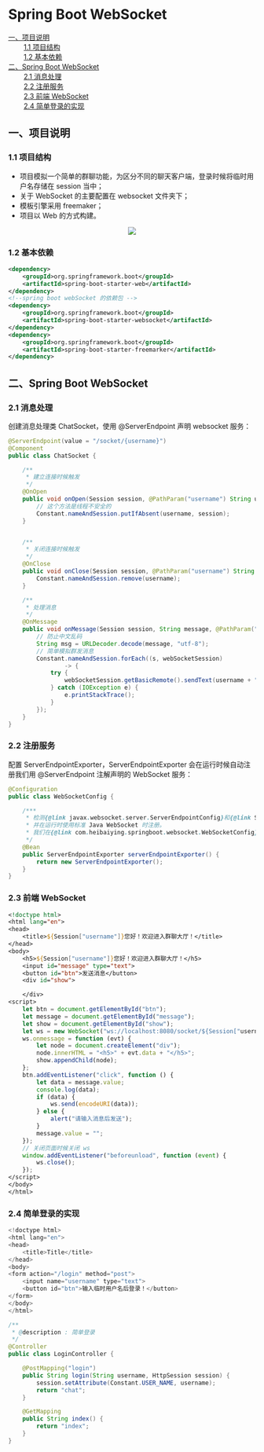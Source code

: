 # Spring Boot WebSocket
<nav>
<a href="#一项目说明">一、项目说明</a><br/>
&nbsp;&nbsp;&nbsp;&nbsp;&nbsp;&nbsp;&nbsp;&nbsp;<a href="#11-项目结构">1.1 项目结构</a><br/>
&nbsp;&nbsp;&nbsp;&nbsp;&nbsp;&nbsp;&nbsp;&nbsp;<a href="#12-基本依赖">1.2 基本依赖</a><br/>
<a href="#二Spring-Boot-WebSocket">二、Spring Boot WebSocket</a><br/>
&nbsp;&nbsp;&nbsp;&nbsp;&nbsp;&nbsp;&nbsp;&nbsp;<a href="#21-消息处理">2.1 消息处理</a><br/>
&nbsp;&nbsp;&nbsp;&nbsp;&nbsp;&nbsp;&nbsp;&nbsp;<a href="#22-注册服务">2.2 注册服务</a><br/>
&nbsp;&nbsp;&nbsp;&nbsp;&nbsp;&nbsp;&nbsp;&nbsp;<a href="#23-前端-WebSocket">2.3 前端 WebSocket</a><br/>
&nbsp;&nbsp;&nbsp;&nbsp;&nbsp;&nbsp;&nbsp;&nbsp;<a href="#24-简单登录的实现">2.4 简单登录的实现</a><br/>
</nav>

## 一、项目说明

### 1.1 项目结构

- 项目模拟一个简单的群聊功能，为区分不同的聊天客户端，登录时候将临时用户名存储在 session 当中；
- 关于 WebSocket 的主要配置在 websocket 文件夹下；
- 模板引擎采用 freemaker；
- 项目以 Web 的方式构建。

<div align="center"> <img src="https://github.com/heibaiying/spring-samples-for-all/blob/master/pictures/spring-boot-websocket.png"/> </div>


### 1.2 基本依赖

```xml
<dependency>
    <groupId>org.springframework.boot</groupId>
    <artifactId>spring-boot-starter-web</artifactId>
</dependency>
<!--spring boot webSocket 的依赖包 -->
<dependency>
    <groupId>org.springframework.boot</groupId>
    <artifactId>spring-boot-starter-websocket</artifactId>
</dependency>
<dependency>
    <groupId>org.springframework.boot</groupId>
    <artifactId>spring-boot-starter-freemarker</artifactId>
</dependency>
```



## 二、Spring Boot WebSocket

### 2.1 消息处理

创建消息处理类 ChatSocket，使用 @ServerEndpoint 声明 websocket 服务：

```java
@ServerEndpoint(value = "/socket/{username}")
@Component
public class ChatSocket {

    /**
     * 建立连接时候触发
     */
    @OnOpen
    public void onOpen(Session session, @PathParam("username") String username) {
        // 这个方法是线程不安全的
        Constant.nameAndSession.putIfAbsent(username, session);
    }


    /**
     * 关闭连接时候触发
     */
    @OnClose
    public void onClose(Session session, @PathParam("username") String username) {
        Constant.nameAndSession.remove(username);
    }

    /**
     * 处理消息
     */
    @OnMessage
    public void onMessage(Session session, String message, @PathParam("username") String username) throws UnsupportedEncodingException {
        // 防止中文乱码
        String msg = URLDecoder.decode(message, "utf-8");
        // 简单模拟群发消息
        Constant.nameAndSession.forEach((s, webSocketSession)
                -> {
            try {
                webSocketSession.getBasicRemote().sendText(username + " : " + msg);
            } catch (IOException e) {
                e.printStackTrace();
            }
        });
    }
}

```

### 2.2 注册服务

配置 ServerEndpointExporter，ServerEndpointExporter 会在运行时候自动注册我们用 @ServerEndpoint 注解声明的 WebSocket 服务：

```java
@Configuration
public class WebSocketConfig {

    /***
     * 检测{@link javax.websocket.server.ServerEndpointConfig}和{@link ServerEndpoint} 类型的 bean，
     * 并在运行时使用标准 Java WebSocket 时注册。
     * 我们在{@link com.heibaiying.springboot.websocket.WebSocketConfig}中就是使用@ServerEndpoint 去声明 websocket 服务
     */
    @Bean
    public ServerEndpointExporter serverEndpointExporter() {
        return new ServerEndpointExporter();
    }
}
```

### 2.3 前端 WebSocket

```jsp
<!doctype html>
<html lang="en">
<head>
    <title>${Session["username"]}您好！欢迎进入群聊大厅！</title>
</head>
<body>
    <h5>${Session["username"]}您好！欢迎进入群聊大厅！</h5>
    <input id="message" type="text">
    <button id="btn">发送消息</button>
    <div id="show">

    </div>
<script>
    let btn = document.getElementById("btn");
    let message = document.getElementById("message");
    let show = document.getElementById("show");
    let ws = new WebSocket("ws://localhost:8080/socket/${Session["username"]}");
    ws.onmessage = function (evt) {
        let node = document.createElement("div");
        node.innerHTML = "<h5>" + evt.data + "</h5>";
        show.appendChild(node);
    };
    btn.addEventListener("click", function () {
        let data = message.value;
        console.log(data);
        if (data) {
            ws.send(encodeURI(data));
        } else {
            alert("请输入消息后发送");
        }
        message.value = "";
    });
    // 关闭页面时候关闭 ws
    window.addEventListener("beforeunload", function (event) {
        ws.close();
    });
</script>
</body>
</html>

```

### 2.4 简单登录的实现

```java
<!doctype html>
<html lang="en">
<head>
    <title>Title</title>
</head>
<body>
<form action="/login" method="post">
    <input name="username" type="text">
    <button id="btn">输入临时用户名后登录！</button>
</form>
</body>
</html>
```

```java
/**
 * @description : 简单登录
 */
@Controller
public class LoginController {

    @PostMapping("login")
    public String login(String username, HttpSession session) {
        session.setAttribute(Constant.USER_NAME, username);
        return "chat";
    }

    @GetMapping
    public String index() {
        return "index";
    }
}
```

